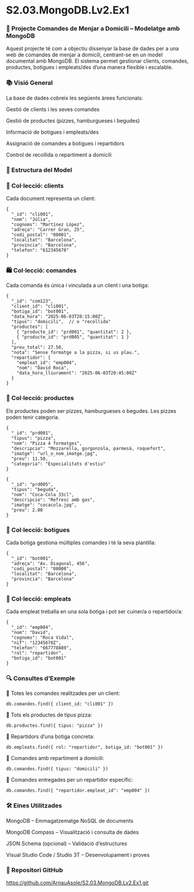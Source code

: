 # S2.03.MongoDB.Lv2.Ex1

### 🍕 Projecte Comandes de Menjar a Domicili – Modelatge amb MongoDB
Aquest projecte té com a objectiu dissenyar la base de dades per a una web de comandes de menjar a domicili, centrant-se en un model documental amb MongoDB. El sistema permet gestionar clients, comandes, productes, botigues i empleats/des d’una manera flexible i escalable.

### 📚 Visió General
La base de dades cobreix les següents àrees funcionals:

Gestió de clients i les seves comandes

Gestió de productes (pizzes, hamburgueses i begudes)

Informació de botigues i empleats/des

Assignació de comandes a botigues i repartidors

Control de recollida o repartiment a domicili

### 📂 Estructura del Model
### 🧍 Col·lecció: clients
Cada document representa un client:

```
{
  "_id": "cli001",
  "nom": "Júlia",
  "cognoms": "Martínez López",
  "adreça": "Carrer Gran, 25",
  "codi_postal": "08001",
  "localitat": "Barcelona",
  "provincia": "Barcelona",
  "telefon": "612345678"
}
```

### 🛍️ Col·lecció: comandes
Cada comanda és única i vinculada a un client i una botiga:

```
{
  "_id": "com123",
  "client_id": "cli001",
  "botiga_id": "bot001",
  "data_hora": "2025-06-03T20:15:00Z",
  "tipus": "domicili",  // o "recollida"
  "productes": [
    { "producte_id": "prd001", "quantitat": 2 },
    { "producte_id": "prd005", "quantitat": 1 }
  ],
  "preu_total": 27.50,
  "nota": "Sense formatge a la pizza, si us plau.",
  "repartidor": {
    "empleat_id": "emp004",
    "nom": "David Roca",
    "data_hora_lliurament": "2025-06-03T20:45:00Z"
  }
}
```

### 🍔 Col·lecció: productes
Els productes poden ser pizzes, hamburgueses o begudes. Les pizzes poden tenir categoria.

```
{
  "_id": "prd001",
  "tipus": "pizza",
  "nom": "Pizza 4 formatges",
  "descripcio": "Mozzarella, gorgonzola, parmesà, roquefort",
  "imatge": "url_o_nom_imatge.jpg",
  "preu": 11.50,
  "categoria": "Especialitats d'estiu"
}

{
  "_id": "prd005",
  "tipus": "beguda",
  "nom": "Coca-Cola 33cl",
  "descripcio": "Refresc amb gas",
  "imatge": "cocacola.jpg",
  "preu": 2.00
}
```

### 🏪 Col·lecció: botigues
Cada botiga gestiona múltiples comandes i té la seva plantilla:

```
{
  "_id": "bot001",
  "adreça": "Av. Diagonal, 456",
  "codi_postal": "08008",
  "localitat": "Barcelona",
  "provincia": "Barcelona"
}
```

### 👷 Col·lecció: empleats
Cada empleat treballa en una sola botiga i pot ser cuiner/a o repartidor/a:

```
{
  "_id": "emp004",
  "nom": "David",
  "cognoms": "Roca Vidal",
  "nif": "12345678Z",
  "telefon": "667778889",
  "rol": "repartidor",
  "botiga_id": "bot001"
}
```

### 🔍 Consultes d’Exemple
🔸 Totes les comandes realitzades per un client:

```
db.comandes.find({ client_id: "cli001" })
```
🔸 Tots els productes de tipus pizza:

```
db.productes.find({ tipus: "pizza" })
```
🔸 Repartidors d’una botiga concreta:

```
db.empleats.find({ rol: "repartidor", botiga_id: "bot001" })
```
🔸 Comandes amb repartiment a domicili:

```
db.comandes.find({ tipus: "domicili" })
```
🔸 Comandes entregades per un repartidor específic:

```
db.comandes.find({ "repartidor.empleat_id": "emp004" })
```

### 🛠️ Eines Utilitzades
MongoDB – Emmagatzematge NoSQL de documents

MongoDB Compass – Visualització i consulta de dades

JSON Schema (opcional) – Validació d’estructures

Visual Studio Code / Studio 3T – Desenvolupament i proves

### 🔗 Repositori GitHub
https://github.com/ArnauAsole/S2.03.MongoDB.Lv2.Ex1.git
